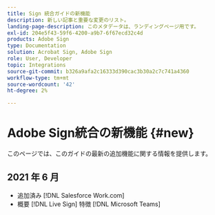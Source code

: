 ```yaml
---
title: Sign 統合ガイドの新機能
description: 新しい記事と重要な変更のリスト。
landing-page-description: このメタデータは、ランディングページ用です。
exl-id: 204e5f43-59f6-4200-a9b7-6f67ecd32c4d
products: Adobe Sign
type: Documentation
solution: Acrobat Sign, Adobe Sign
role: User, Developer
topic: Integrations
source-git-commit: b326a9afa2c16333d390cac3b30a2c7c741a4360
workflow-type: tm+mt
source-wordcount: '42'
ht-degree: 2%

---
```


# Adobe Sign統合の新機能 {#new}

このページでは、このガイドの最新の追加機能に関する情報を提供します。

## 2021 年 6 月

* 追加済み [!DNL Salesforce Work.com]
* 概要 [!DNL Live Sign] 特徴 [!DNL Microsoft Teams]


